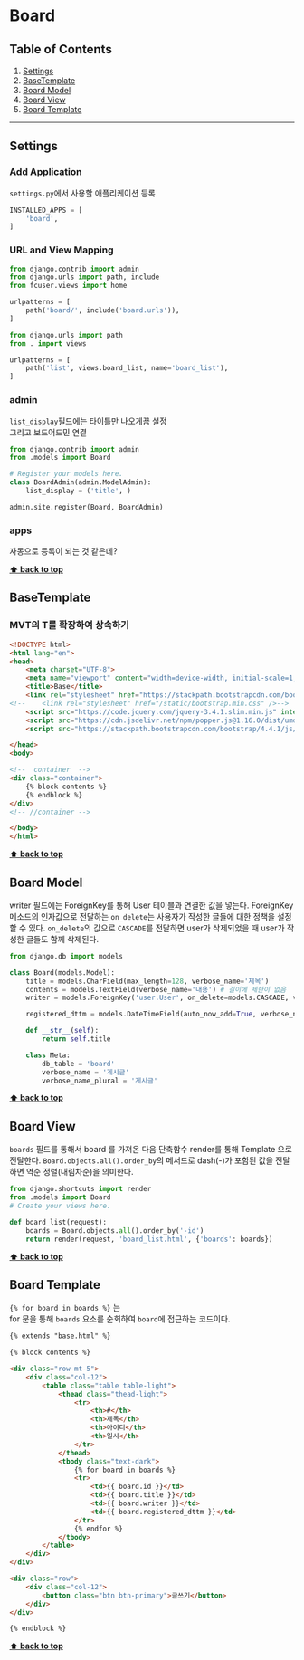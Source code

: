 # Board


## Table of Contents

  1. [Settings](#Settings)
  1. [BaseTemplate](#BaseTemplate)
  1. [Board Model](#Board-Model)
  1. [Board View](#Board-View)
  1. [Board Template](#Board-Template)
  


---

## Settings

### Add Application 
`settings.py`에서 사용할 애플리케이션 등록

```python
INSTALLED_APPS = [
    'board',
]
```

### URL and View Mapping

```python
from django.contrib import admin
from django.urls import path, include
from fcuser.views import home

urlpatterns = [
    path('board/', include('board.urls')),
]
```

```python
from django.urls import path
from . import views

urlpatterns = [
    path('list', views.board_list, name='board_list'),
]
```

### admin 

`list_display`필드에는 타이틀만 나오게끔 설정  
그리고 보드어드민 연결

```python
from django.contrib import admin
from .models import Board

# Register your models here.
class BoardAdmin(admin.ModelAdmin):
    list_display = ('title', )

admin.site.register(Board, BoardAdmin) 
```

### apps

자동으로 등록이 되는 것 같은데?


**[⬆ back to top](#table-of-contents)**


## BaseTemplate
### MVT의 T를 확장하여 상속하기

```html
<!DOCTYPE html>
<html lang="en">
<head>
    <meta charset="UTF-8">
    <meta name="viewport" content="width=device-width, initial-scale=1, shrink-to-fit=no">
    <title>Base</title>
    <link rel="stylesheet" href="https://stackpath.bootstrapcdn.com/bootstrap/4.4.1/css/bootstrap.min.css" integrity="sha384-Vkoo8x4CGsO3+Hhxv8T/Q5PaXtkKtu6ug5TOeNV6gBiFeWPGFN9MuhOf23Q9Ifjh" crossorigin="anonymous">
<!--    <link rel="stylesheet" href="/static/bootstrap.min.css" />-->
    <script src="https://code.jquery.com/jquery-3.4.1.slim.min.js" integrity="sha384-J6qa4849blE2+poT4WnyKhv5vZF5SrPo0iEjwBvKU7imGFAV0wwj1yYfoRSJoZ+n" crossorigin="anonymous"></script>
    <script src="https://cdn.jsdelivr.net/npm/popper.js@1.16.0/dist/umd/popper.min.js" integrity="sha384-Q6E9RHvbIyZFJoft+2mJbHaEWldlvI9IOYy5n3zV9zzTtmI3UksdQRVvoxMfooAo" crossorigin="anonymous"></script>
    <script src="https://stackpath.bootstrapcdn.com/bootstrap/4.4.1/js/bootstrap.min.js" integrity="sha384-wfSDF2E50Y2D1uUdj0O3uMBJnjuUD4Ih7YwaYd1iqfktj0Uod8GCExl3Og8ifwB6" crossorigin="anonymous"></script>

</head>
<body>

<!--  container  -->
<div class="container">
    {% block contents %}
    {% endblock %}
</div>
<!-- //container -->

</body>
</html>
```
**[⬆ back to top](#table-of-contents)**


## Board Model

writer 필드에는 ForeignKey를 통해 User 테이블과 연결한 값을 넣는다.
ForeignKey 메소드의 인자값으로 전달하는 `on_delete`는 사용자가 작성한 글들에 대한 정책을 설정할 수 있다.
`on_delete`의 값으로 `CASCADE`를 전달하면 user가 삭제되었을 때 user가 작성한 글들도 함께 삭제된다. 

```python
from django.db import models

class Board(models.Model):
    title = models.CharField(max_length=128, verbose_name='제목')
    contents = models.TextField(verbose_name='내용') # 길이에 제한이 없음
    writer = models.ForeignKey('user.User', on_delete=models.CASCADE, verbose_name='작성자')

    registered_dttm = models.DateTimeField(auto_now_add=True, verbose_name='등록시간')

    def __str__(self):
        return self.title

    class Meta:
        db_table = 'board'
        verbose_name = '게시글'
        verbose_name_plural = '게시글'
```


**[⬆ back to top](#table-of-contents)**


## Board View

`boards` 필드를 통해서 board 를 가져온 다음 단축함수 render를 통해 Template 으로 전달한다.
`Board.objects.all().order_by`의 메서드로 dash(-)가 포함된 값을 전달하면 역순 정렬(내림차순)을 의미한다. 

```python
from django.shortcuts import render
from .models import Board
# Create your views here.

def board_list(request):
    boards = Board.objects.all().order_by('-id') 
    return render(request, 'board_list.html', {'boards': boards})

```

**[⬆ back to top](#table-of-contents)**



## Board Template

`{% for board in boards %}` 는  
for 문을 통해 `boards` 요소를 순회하여 `board`에 접근하는 코드이다.


```html
{% extends "base.html" %}

{% block contents %}

<div class="row mt-5">
    <div class="col-12">
        <table class="table table-light">
            <thead class="thead-light">
                <tr>
                    <th>#</th>
                    <th>제목</th>
                    <th>아이디</th>
                    <th>일시</th>
                </tr>
            </thead>
            <tbody class="text-dark">
                {% for board in boards %}
                <tr>
                    <td>{{ board.id }}</td>
                    <td>{{ board.title }}</td>
                    <td>{{ board.writer }}</td>
                    <td>{{ board.registered_dttm }}</td>
                </tr>
                {% endfor %}
            </tbody>
        </table>
    </div>
</div>

<div class="row">
    <div class="col-12">
        <button class="btn btn-primary">글쓰기</button>
    </div>
</div>

{% endblock %}

```

**[⬆ back to top](#table-of-contents)**


